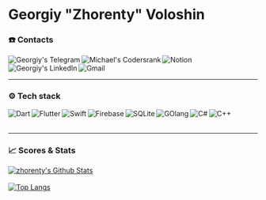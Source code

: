 # Georgiy "**Zhorenty**" Voloshin

 ### ☎️ Contacts 
<a href="https://t.me/zhorenty">
  <img align="left" alt="Georgiy's Telegram" src="https://img.shields.io/badge/Telegram-2CA5E0?style=for-the-badge&logo=telegram&logoColor=white" />
</a>
<a href="https://profile.codersrank.io/user/zhorenty">
  <img align="left" alt="Michael's Codersrank" src="https://img.shields.io/badge/CodersRank-67A4AC?style=for-the-badge&logo=CodersRank&logoColor=white" />
</a>
<a href="https://zhorenty.notion.site/Programming-notes-d81f0d0e3a7547e4a57764c2505fd268">
  <img align="left" alt="Notion" src="https://img.shields.io/badge/Notion-000000?style=for-the-badge&logo=notion&logoColor=white" />
</a>
<a href="https://www.linkedin.com/in/zhorenty/">
  <img align="left" alt="Georgiy's LinkedIn" src="https://img.shields.io/badge/LinkedIn-0077B5?style=for-the-badge&logo=linkedin&logoColor=white" />
 <a href="mailto:zhorenty@gmail.com">
  <img align="left" alt="Gmail" src="https://img.shields.io/badge/Gmail-D14836?style=for-the-badge&logo=gmail&logoColor=white" />
</a>
<br/> <br/>

---

### ⚙️ Tech stack  

<a href="https://dart.dev/">
  <img align="left" alt="Dart" src="https://img.shields.io/badge/Dart-0175C2?style=for-the-badge&logo=dart&logoColor=white" />
</a>
<a href="https://flutter.dev/">
  <img align="left" alt="Flutter" src="https://img.shields.io/badge/Flutter-02569B?style=for-the-badge&logo=flutter&logoColor=white" />
</a>
<a href="https://swift.org/">
  <img align="left" alt="Swift" src="https://img.shields.io/badge/Swift-FA7343?style=for-the-badge&logo=swift&logoColor=white" />
</a>
<a href="https://firebase.google.com/">
  <img align="left" alt="Firebase" src="https://img.shields.io/badge/Firebase-FFCA28?style=for-the-badge&logo=firebase&logoColor=white" />
</a>
<a href="https://sqlite.org/">
  <img align="left" alt="SQLite" src="https://img.shields.io/badge/Sqlite-003B57?style=for-the-badge&logo=sqlite&logoColor=white" />
</a>
<a href="https://golang.org/">
  <img align="left" alt="GOlang" src="https://img.shields.io/badge/Go-00ADD8?style=for-the-badge&logo=go&logoColor=white" />
</a>
<a href="https://docs.microsoft.com/en-us/dotnet/csharp/">
  <img align="left" alt="C#" src="https://img.shields.io/badge/C%23-239120?style=for-the-badge&logo=c-sharp&logoColor=white" />
</a>
<a href="https://isocpp.org/">
  <img align="left" alt="C++" src="https://img.shields.io/badge/C%2B%2B-00599C?style=for-the-badge&logo=c%2B%2B&logoColor=white" />
</a>
<br/> <br/>

---

### 📈 Scores & Stats  
  
[![zhorenty's Github Stats](https://github-readme-stats.vercel.app/api?username=zhorenty&count_private=true&theme=default&show_icons=true)](https://github.com/zhorenty) 
<br/> <br/>
[![Top Langs](https://github-readme-stats.vercel.app/api/top-langs/?username=zhorenty)](https://github.com/zhorenty/github-readme-stats)

  
